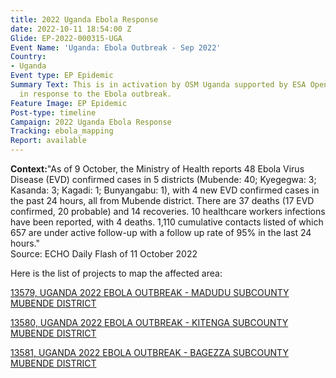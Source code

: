 ```yaml
---
title: 2022 Uganda Ebola Response
date: 2022-10-11 18:54:00 Z
Glide: EP-2022-000315-UGA
Event Name: 'Uganda: Ebola Outbreak - Sep 2022'
Country:
- Uganda
Event type: EP Epidemic
Summary Text: This is in activation by OSM Uganda supported by ESA Open Mapping Hub
  in response to the Ebola outbreak.
Feature Image: EP Epidemic
Post-type: timeline
Campaign: 2022 Uganda Ebola Response
Tracking: ebola_mapping
Report: available
---
```


<strong>Context:</strong>"As of 9 October, the Ministry of Health reports 48 Ebola Virus Disease (EVD) confirmed cases in 5 districts (Mubende: 40; Kyegegwa: 3; Kasanda: 3; Kagadi: 1; Bunyangabu: 1), with 4 new EVD confirmed cases in the past 24 hours, all from Mubende district. There are 37 deaths (17 EVD confirmed, 20 probable) and 14 recoveries. 10 healthcare workers infections have been reported, with 4 deaths. 1,110 cumulative contacts listed of which 657 are under active follow-up with a follow up rate of 95% in the last 24 hours."
<br>Source: ECHO Daily Flash of 11 October 2022<be>  

Here is the list of projects to map the affected area:

<a href="https://tasks.hotosm.org/projects/13579">13579, 
UGANDA 2022 EBOLA OUTBREAK - MADUDU SUBCOUNTY MUBENDE DISTRICT
</a>

<a href="https://tasks.hotosm.org/projects/13580">13580, 
UGANDA 2022 EBOLA OUTBREAK - KITENGA SUBCOUNTY MUBENDE DISTRICT
</a>

<a href="https://tasks.hotosm.org/projects/13581">13581, 
UGANDA 2022 EBOLA OUTBREAK - BAGEZZA SUBCOUNTY MUBENDE DISTRICT
</a>

